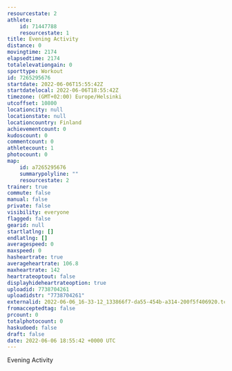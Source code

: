 ```yaml
---
resourcestate: 2
athlete:
    id: 71447788
    resourcestate: 1
title: Evening Activity
distance: 0
movingtime: 2174
elapsedtime: 2174
totalelevationgain: 0
sporttype: Workout
id: 7265295676
startdate: 2022-06-06T15:55:42Z
startdatelocal: 2022-06-06T18:55:42Z
timezone: (GMT+02:00) Europe/Helsinki
utcoffset: 10800
locationcity: null
locationstate: null
locationcountry: Finland
achievementcount: 0
kudoscount: 0
commentcount: 0
athletecount: 1
photocount: 0
map:
    id: a7265295676
    summarypolyline: ""
    resourcestate: 2
trainer: true
commute: false
manual: false
private: false
visibility: everyone
flagged: false
gearid: null
startlatlng: []
endlatlng: []
averagespeed: 0
maxspeed: 0
hasheartrate: true
averageheartrate: 106.8
maxheartrate: 142
heartrateoptout: false
displayhideheartrateoption: true
uploadid: 7738704261
uploadidstr: "7738704261"
externalid: 2022-06-06_16-33-12_133866f7-da55-454b-a314-200f5f406920.tcx
fromacceptedtag: false
prcount: 0
totalphotocount: 0
haskudoed: false
draft: false
date: 2022-06-06 18:55:42 +0000 UTC
---
```

Evening Activity